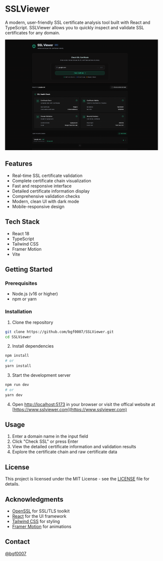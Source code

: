 # SSLViewer

A modern, user-friendly SSL certificate analysis tool built with React and TypeScript. SSLViewer allows you to quickly inspect and validate SSL certificates for any domain.

![alt text](image.png)
## Features

- Real-time SSL certificate validation
- Complete certificate chain visualization
- Fast and responsive interface
- Detailed certificate information display
- Comprehensive validation checks
- Modern, clean UI with dark mode
- Mobile-responsive design

## Tech Stack

- React 18
- TypeScript
- Tailwind CSS
- Framer Motion
- Vite

## Getting Started

### Prerequisites

- Node.js (v16 or higher)
- npm or yarn

### Installation

1. Clone the repository
```bash
git clone https://github.com/bgf0007/SSLViewer.git
cd SSLViewer
```

2. Install dependencies
```bash
npm install
# or
yarn install
```

3. Start the development server
```bash
npm run dev
# or
yarn dev
```

4. Open [http://localhost:5173](http://localhost:5173) in your browser or visit the offical website at [https://www.sslviewer.com](https://www.sslviewer.com)

## Usage

1. Enter a domain name in the input field
2. Click "Check SSL" or press Enter
3. View the detailed certificate information and validation results
4. Explore the certificate chain and raw certificate data

## License

This project is licensed under the MIT License - see the [LICENSE](LICENSE) file for details.

## Acknowledgments

- [OpenSSL](https://www.openssl.org/) for SSL/TLS toolkit
- [React](https://reactjs.org/) for the UI framework
- [Tailwind CSS](https://tailwindcss.com/) for styling
- [Framer Motion](https://www.framer.com/motion/) for animations

## Contact

[@bgf0007](https://github.com/BGF0007)
